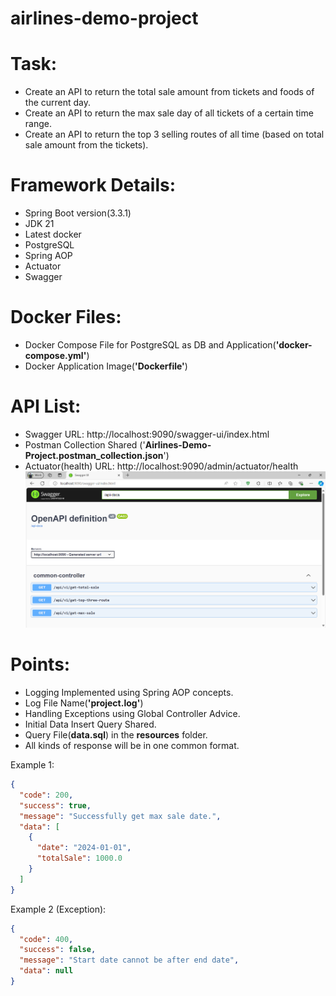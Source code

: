 # airlines-demo-project
 
# Task: 
- Create an API to return the total sale amount from tickets and foods of the current day.
- Create an API to return the max sale day of all tickets of a certain time range.
- Create an API to return the top 3 selling routes of all time (based on total sale amount from the tickets).

# Framework Details:
- Spring Boot version(3.3.1)
- JDK 21 
- Latest docker
- PostgreSQL
- Spring AOP
- Actuator
- Swagger

# Docker Files:
- Docker Compose File for PostgreSQL as DB and Application(**'docker-compose.yml'**)
- Docker Application Image(**'Dockerfile'**)

# API List:
- Swagger URL: http://localhost:9090/swagger-ui/index.html
- Postman Collection Shared ('**Airlines-Demo-Project.postman_collection.json**')
- Actuator(health) URL: http://localhost:9090/admin/actuator/health
![img.png](img.png)

# Points:
- Logging Implemented using Spring AOP concepts. 
- Log File Name(**'project.log'**)
- Handling Exceptions using Global Controller Advice.
- Initial Data Insert Query Shared. 
- Query File(**data.sql**) in the **resources** folder.
- All kinds of response will be in one common format.

Example 1:
```json
{
  "code": 200,
  "success": true,
  "message": "Successfully get max sale date.",
  "data": [
    {
      "date": "2024-01-01",
      "totalSale": 1000.0
    }
  ]
}
```

Example 2 (Exception):
```json
{
  "code": 400,
  "success": false,
  "message": "Start date cannot be after end date",
  "data": null
}
```